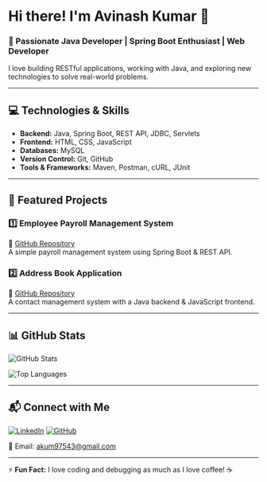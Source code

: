# Hi there! I'm Avinash Kumar 👋

### 🚀 Passionate Java Developer | Spring Boot Enthusiast | Web Developer

I love building RESTful applications, working with Java, and exploring new technologies to solve real-world problems.

---

## 💻 Technologies & Skills

- **Backend:** Java, Spring Boot, REST API, JDBC, Servlets
- **Frontend:** HTML, CSS, JavaScript
- **Databases:** MySQL
- **Version Control:** Git, GitHub
- **Tools & Frameworks:** Maven, Postman, cURL, JUnit

---

## 📌 Featured Projects

### 1️⃣ **Employee Payroll Management System**  
🔗 [GitHub Repository](https://github.com/Avinashkr000/EmployeePayroll)  
A simple payroll management system using Spring Boot & REST API.

### 2️⃣ **Address Book Application**  
🔗 [GitHub Repository](https://github.com/Avinashkr000/AddressBook)  
A contact management system with a Java backend & JavaScript frontend.

---

## 📊 GitHub Stats

![GitHub Stats](https://github-readme-stats.vercel.app/api?username=Avinashkr000&show_icons=true&theme=dark)

![Top Languages](https://github-readme-stats.vercel.app/api/top-langs/?username=Avinashkr000&layout=compact&theme=dark)

---

## 📬 Connect with Me

[![LinkedIn](https://img.shields.io/badge/LinkedIn-0077B5?style=for-the-badge&logo=linkedin&logoColor=white)](https://linkedin.com/in/your-profile)
[![GitHub](https://img.shields.io/badge/GitHub-181717?style=for-the-badge&logo=github&logoColor=white)](https://github.com/Avinashkr000)

📧 Email: akum97543@gmail.com

---

⚡ **Fun Fact:** I love coding and debugging as much as I love coffee! ☕

